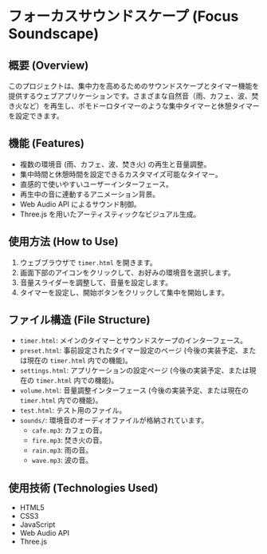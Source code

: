 # フォーカスサウンドスケープ (Focus Soundscape)

## 概要 (Overview)

このプロジェクトは、集中力を高めるためのサウンドスケープとタイマー機能を提供するウェブアプリケーションです。さまざまな自然音（雨、カフェ、波、焚き火など）を再生し、ポモドーロタイマーのような集中タイマーと休憩タイマーを設定できます。

## 機能 (Features)

- 複数の環境音 (雨、カフェ、波、焚き火) の再生と音量調整。
- 集中時間と休憩時間を設定できるカスタマイズ可能なタイマー。
- 直感的で使いやすいユーザーインターフェース。
- 再生中の音に連動するアニメーション背景。
- Web Audio API によるサウンド制御。
- Three.js を用いたアーティスティックなビジュアル生成。

## 使用方法 (How to Use)

1. ウェブブラウザで `timer.html` を開きます。
2. 画面下部のアイコンをクリックして、お好みの環境音を選択します。
3. 音量スライダーを調整して、音量を設定します。
4. タイマーを設定し、開始ボタンをクリックして集中を開始します。

## ファイル構造 (File Structure)

- `timer.html`: メインのタイマーとサウンドスケープのインターフェース。
- `preset.html`: 事前設定されたタイマー設定のページ (今後の実装予定、または現在の `timer.html` 内での機能)。
- `settings.html`: アプリケーションの設定ページ (今後の実装予定、または現在の `timer.html` 内での機能)。
- `volume.html`: 音量調整インターフェース (今後の実装予定、または現在の `timer.html` 内での機能)。
- `test.html`: テスト用のファイル。
- `sounds/`: 環境音のオーディオファイルが格納されています。
  - `cafe.mp3`: カフェの音。
  - `fire.mp3`: 焚き火の音。
  - `rain.mp3`: 雨の音。
  - `wave.mp3`: 波の音。

## 使用技術 (Technologies Used)

- HTML5
- CSS3
- JavaScript
- Web Audio API
- Three.js

